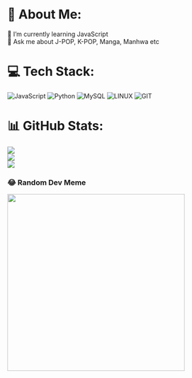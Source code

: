 # 💫 About Me:
🌱 I’m currently learning JavaScript<br>💬 Ask me about J-POP, K-POP, Manga, Manhwa etc


# 💻 Tech Stack:
![JavaScript](https://img.shields.io/badge/javascript-%23323330.svg?style=for-the-badge&logo=javascript&logoColor=%23F7DF1E) ![Python](https://img.shields.io/badge/python-3670A0?style=for-the-badge&logo=python&logoColor=ffdd54) ![MySQL](https://img.shields.io/badge/mysql-%2300f.svg?style=for-the-badge&logo=mysql&logoColor=white) ![LINUX](https://img.shields.io/badge/Linux-FCC624?style=for-the-badge&logo=linux&logoColor=black) ![GIT](https://img.shields.io/badge/Git-fc6d26?style=for-the-badge&logo=git&logoColor=white)
# 📊 GitHub Stats:
![](https://github-readme-stats.vercel.app/api?username=asephudori&theme=gruvbox&hide_border=false&include_all_commits=true&count_private=true)<br/>
![](https://github-readme-streak-stats.herokuapp.com/?user=asephudori&theme=gruvbox&hide_border=false)<br/>
![](https://github-readme-stats.vercel.app/api/top-langs/?username=asephudori&theme=gruvbox&hide_border=false&include_all_commits=true&count_private=true&layout=compact)

### 😂 Random Dev Meme
<img src='https://randommeme-five.vercel.app/' style="height: 400px;"/>
